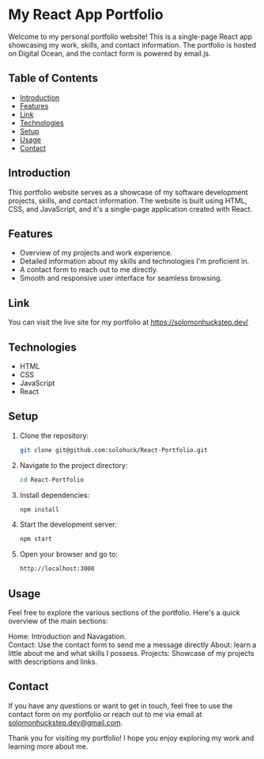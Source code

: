 # My React App Portfolio

Welcome to my personal portfolio website! This is a single-page React app showcasing my work, skills, and contact information. The portfolio is hosted on Digital Ocean, and the contact form is powered by email.js.

## Table of Contents

- [Introduction](#introduction)
- [Features](#features)
- [Link](#Link)
- [Technologies](#technologies)
- [Setup](#setup)
- [Usage](#usage)
- [Contact](#contact)

## Introduction

This portfolio website serves as a showcase of my software development projects, skills, and contact information. The website is built using HTML, CSS, and JavaScript, and it's a single-page application created with React.

## Features

- Overview of my projects and work experience.
- Detailed information about my skills and technologies I'm proficient in.
- A contact form to reach out to me directly.
- Smooth and responsive user interface for seamless browsing.

## Link

You can visit the live site for my portfolio at https://solomonhuckstep.dev/

## Technologies

- HTML
- CSS
- JavaScript
- React

## Setup

1. Clone the repository:

   ```bash
   git clone git@github.com:solohuck/React-Portfolio.git
   
2. Navigate to the project directory:

   ```bash
   cd React-Portfolio
   
3. Install dependencies:

   ```bash
   npm install
   
4. Start the development server:

   ```bash
   npm start
   
5. Open your browser and go to:
   ```bash
   http://localhost:3000 

## Usage

Feel free to explore the various sections of the portfolio. Here's a quick overview of the main sections:

Home: Introduction and Navagation. <br/>
Contact: Use the contact form to send me a message directly
About: learn a little about me and what skills I possess.
Projects: Showcase of my projects with descriptions and links.

## Contact

If you have any questions or want to get in touch, feel free to use the contact form on my portfolio or reach out to me via email at solomonhuckstep.dev@gmail.com.

Thank you for visiting my portfolio! I hope you enjoy exploring my work and learning more about me.
